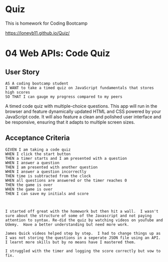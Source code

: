 # Quiz
This is homework for Coding Bootcamp

https://loneyb11.github.io/Quiz/

# 04 Web APIs: Code Quiz



## User Story

```
AS A coding bootcamp student
I WANT to take a timed quiz on JavaScript fundamentals that stores high scores
SO THAT I can gauge my progress compared to my peers
```
A timed code quiz with multiple-choice questions. This app will run in the browser and feature dynamically updated HTML and CSS powered by your JavaScript code. It will also feature a clean and polished user interface and be responsive, ensuring that it adapts to multiple screen sizes.

## Acceptance Criteria

```
GIVEN I am taking a code quiz
WHEN I click the start button
THEN a timer starts and I am presented with a question
WHEN I answer a question
THEN I am presented with another question
WHEN I answer a question incorrectly
THEN time is subtracted from the clock
WHEN all questions are answered or the timer reaches 0
THEN the game is over
WHEN the game is over
THEN I can save my initials and score



I started off great with the homework but then hit a wall.  I wasn't sure about the structure of some of the Javascript and not paying attention to syntax. Re-did the quiz by watching videos on youTube and Udemy.  Have a better understanding but need more work. 

James Quick videos helped step by step.  I had to change things up as I was not storing the questions in a seperate JSON file using an API.  I learnt more skills but by no means have I mastered them.  

I struggled with the timer and logging the score correctly but vow to fix.


